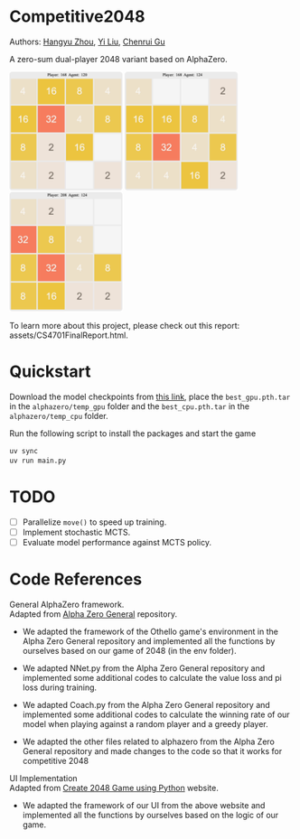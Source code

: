 # Competitive2048
Authors: [Hangyu Zhou](https://zhou-hangyu.github.io/), [Yi Liu](https://www.linkedin.com/in/yi-liu-/), [Chenrui Gu](https://www.linkedin.com/in/chenrui-g-995640131/)

A zero-sum dual-player 2048 variant based on AlphaZero.

<p float="left">
<img src="assets/dodge1.png" alt="Dodging frame 1" width="200"/>
<img src="assets/dodge2.png" alt="Dodging frame 2" width="200"/>
<img src="assets/dodge3.png" alt="Dodging frame 3" width="200"/>
</p>
To learn more about this project, please check out this report: assets/CS4701FinalReport.html.
  
# Quickstart
Download the model checkpoints from [this link](https://drive.google.com/drive/folders/1yeqRXAnpeF0ix80Jb5DGeXh0nHahIin1?usp=sharing), place the `best_gpu.pth.tar` in the `alphazero/temp_gpu` folder and the `best_cpu.pth.tar` in the `alphazero/temp_cpu` folder.

Run the following script to install the packages and start the game
```bash
uv sync
uv run main.py
```

# TODO
- [ ] Parallelize `move()` to speed up training.
- [ ] Implement stochastic MCTS.
- [ ] Evaluate model performance against MCTS policy.

# Code References
General AlphaZero framework. <br />
Adapted from [Alpha Zero General](https://github.com/suragnair/alpha-zero-general) repository. <br />

- We adapted the framework of the Othello game's environment in the Alpha Zero General repository and implemented all the functions by ourselves based on our game of 2048 (in the env folder). <br />

- We adapted NNet.py from the Alpha Zero General repository and implemented some additional codes to calculate the value loss and pi loss during training. <br />

- We adapted Coach.py from the Alpha Zero General repository and implemented some additional codes to calculate the winning rate of our model when playing against a random player and a greedy player. <br />

- We adapted the other files related to alphazero from the Alpha Zero General repository and made changes to the code so that it works for competitive 2048

UI Implementation <br />
Adapted from [Create 2048 Game using Python](https://pythongeeks.org/python-2048-game-source-code) website. <br />
- We adapted the framework of our UI from the above website and implemented all the functions by ourselves based on the logic of our game.
